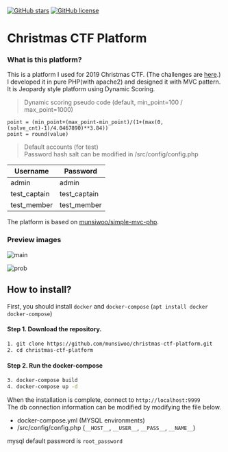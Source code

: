 [![GitHub stars](https://img.shields.io/github/stars/munsiwoo/christmas-ctf-platform.svg)](https://github.com/munsiwoo/christmas-ctf-platform/stargazers)
[![GitHub license](https://img.shields.io/github/license/munsiwoo/christmas-ctf-platform.svg)](https://github.com/munsiwoo/christmas-ctf-platform/blob/master/LICENSE)

# Christmas CTF Platform
### What is this platform?

This is a platform I used for 2019 Christmas CTF. (The challenges are [here](https://github.com/Aleph-Infinite/2019-Christmas-CTF).)  
I developed it in pure PHP(with apache2) and designed it with MVC pattern.  
It is Jeopardy style platform using Dynamic Scoring.  

> Dynamic scoring pseudo code (default, min_point=100 / max_point=1000)

```
point = (min_point+(max_point-min_point)/(1+(max(0,(solve_cnt)-1)/4.0467890)**3.84))
point = round(value)
```

> Default accounts (for test)  
> Password hash salt can be modified in /src/config/config.php

| Username     | Password     |
| ------------ | ------------ |
| admin        | admin        |
| test_captain | test_captain |
| test_member  | test_member  |

The platform is based on [munsiwoo/simple-mvc-php](https://github.com/munsiwoo/simple-mvc-in-php).

### Preview images

![main](https://i.imgur.com/1Ig5T5D.png)  

![prob](https://i.imgur.com/5VVoIWV.png)

## How to install?

First, you should install `docker` and `docker-compose` (`apt install docker docker-compose`)

#### Step 1. Download the repository.

```bash
1. git clone https://github.com/munsiwoo/christmas-ctf-platform.git
2. cd christmas-ctf-platform
```

#### Step 2. Run the docker-compose

```bash
3. docker-compose build
4. docker-compose up -d
```

When the installation is complete, connect to `http://localhost:9999`   
The db connection information can be modified by modifying the file below.

* docker-compose.yml (MYSQL environments)
* /src/config/config.php (`__HOST__`, `__USER__`, `__PASS__`, `__NAME__`)

mysql default password is `root_password`
